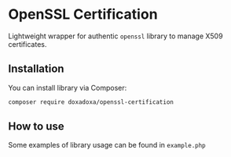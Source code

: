 # OpenSSL Certification
Lightweight wrapper for authentic `openssl` library to manage X509 certificates.

## Installation
You can install library via Composer:
```bash
composer require doxadoxa/openssl-certification
```

## How to use
Some examples of library usage can be found in `example.php`